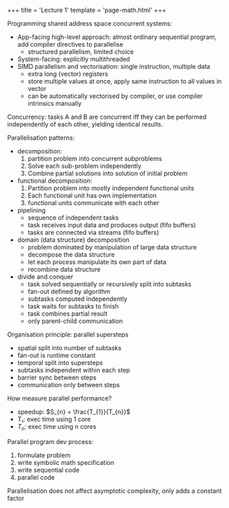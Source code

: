 +++
title = 'Lecture 1'
template = 'page-math.html'
+++

Programming shared address space concurrent systems:
- App-facing high-level approach: almost ordinary sequential program, add compiler directives to parallelise
    - structured parallelism, limited choice
- System-facing: explicitly multithreaded
- SIMD parallelism and vectorisation: single instruction, multiple data
    - extra long (vector) registers
    - store multiple values at once, apply same instruction to all values in vector
    - can be automatically vectorised by compiler, or use compiler intrinsics manually

Concurrency: tasks A and B are concurrent iff they can be performed independently of each other, yielding identical results.

Parallelisation patterns:
- decomposition:
    1. partition problem into concurrent subproblems
    2. Solve each sub-problem independently
    3. Combine partial solutions into solution of initial problem
- functional decomposition:
    1. Partition problem into mostly independent functional units
    2. Each functional unit has own implementation
    3. functional units communicate with each other
- pipelining
    - sequence of independent tasks
    - task receives input data and produces output (fifo buffers)
    - tasks are connected via streams (fifo buffers)
- domain (data structure) decomposition
    - problem dominated by manipulation of large data structure
    - decompose the data structure
    - let each process manipulate its own part of data
    - recombine data structure
- divide and conquer
    - task solved sequentially or recursively split into subtasks
    - fan-out defined by algorithm
    - subtasks computed independently
    - task waits for subtasks to finish
    - task combines partial result
    - only parent-child communication

Organisation principle: parallel supersteps
- spatial split into number of subtasks
- fan-out is runtime constant
- temporal split into supersteps
- subtasks independent within each step
- barrier sync between steps
- communication only between steps

How measure parallel performance?
- speedup: $S_{n} = \frac{T_{1}}{T_{n}}$
- T₁: exec time using 1 core
- $T_n$: exec time using n cores

Parallel program dev process:
1. formulate problem
2. write symbolic math specification
3. write sequential code
4. parallel code

Parallelisation does not affect asymptotic complexity, only adds a constant factor

